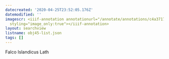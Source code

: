 ```yaml
---
datecreated: '2020-04-25T23:52:05.176Z'
datemodified: ''
imagescr: <iiif-annotation annotationurl="/annotate/annotations/c4a3717c-874f-11ea-9847-5254008afee6.json"
  styling="image_only:true"></iiif-annotation>
layout: searchview
listname: obj45-list.json
tags: []
---
```

Falco Islandicus Lath